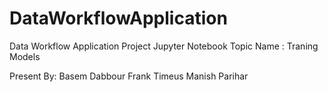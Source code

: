 # DataWorkflowApplication

Data Workflow Application Project Jupyter Notebook
Topic Name : Traning Models

Present By:
Basem Dabbour
Frank Timeus
Manish Parihar
